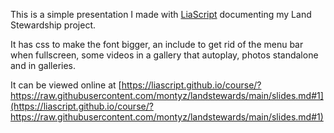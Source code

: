 This is a simple presentation I made with [LiaScript](https://liascript.github.io/) documenting my Land Stewardship project.

It has css to make the font bigger, an include to get rid of the menu bar when fullscreen, some videos in a gallery that autoplay, photos standalone and in galleries.

It can be viewed online at [https://liascript.github.io/course/?https://raw.githubusercontent.com/montyz/landstewards/main/slides.md#1](https://liascript.github.io/course/?https://raw.githubusercontent.com/montyz/landstewards/main/slides.md#1)